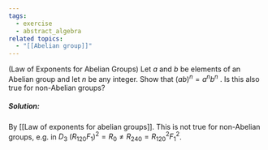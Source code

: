 ```yaml
---
tags:
  - exercise
  - abstract_algebra
related topics:
  - "[[Abelian group]]"
---
```

(Law of Exponents for Abelian Groups) Let $a$ and $b$ be elements of an Abelian group and let $n$ be any integer. Show that $(ab)^n = a^n b^n$ . Is this also true for non-Abelian groups?
##### Solution:
By [[Law of exponents for abelian groups]]. This is not true for non-Abelian groups, e.g. in $D_3$ $(R_{120} F_1)^2=R_0\neq R_{240}=R_{120}^2 F_1^2$.
